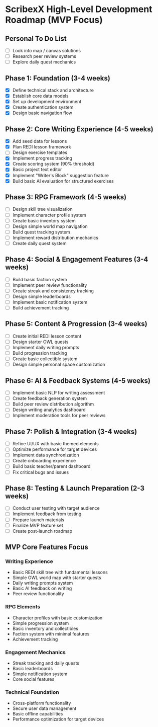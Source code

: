 # ScribexX High-Level Development Roadmap (MVP Focus)

## Personal To Do List

- [ ] Look into map / canvas solutions
- [ ] Research peer review systems
- [ ] Explore daily quest mechanics

## Phase 1: Foundation (3-4 weeks)

- [x] Define technical stack and architecture
- [x] Establish core data models
- [x] Set up development environment
- [x] Create authentication system
- [x] Design basic navigation flow

## Phase 2: Core Writing Experience (4-5 weeks)

- [x] Add seed data for lessons
- [x] Plan REDI lesson framework
- [ ] Design exercise templates
- [x] Implement progress tracking
- [x] Create scoring system (90% threshold)
- [x] Basic project text editor
- [x] Implement "Writer's Block" suggestion feature
- [x] Build basic AI evaluation for structured exercises

## Phase 3: RPG Framework (4-5 weeks)

- [ ] Design skill tree visualization
- [ ] Implement character profile system
- [ ] Create basic inventory system
- [ ] Design simple world map navigation
- [ ] Build quest tracking system
- [ ] Implement reward distribution mechanics
- [ ] Create daily quest system

## Phase 4: Social & Engagement Features (3-4 weeks)

- [ ] Build basic faction system
- [ ] Implement peer review functionality
- [ ] Create streak and consistency tracking
- [ ] Design simple leaderboards
- [ ] Implement basic notification system
- [ ] Build achievement tracking

## Phase 5: Content & Progression (3-4 weeks)

- [ ] Create initial REDI lesson content
- [ ] Design starter OWL quests
- [ ] Implement daily writing prompts
- [ ] Build progression tracking
- [ ] Create basic collectible system
- [ ] Design simple personal space customization

## Phase 6: AI & Feedback Systems (4-5 weeks)

- [ ] Implement basic NLP for writing assessment
- [ ] Create feedback generation system
- [ ] Build peer review distribution algorithm
- [ ] Design writing analytics dashboard
- [ ] Implement moderation tools for peer reviews

## Phase 7: Polish & Integration (3-4 weeks)

- [ ] Refine UI/UX with basic themed elements
- [ ] Optimize performance for target devices
- [ ] Implement data synchronization
- [ ] Create onboarding experience
- [ ] Build basic teacher/parent dashboard
- [ ] Fix critical bugs and issues

## Phase 8: Testing & Launch Preparation (2-3 weeks)

- [ ] Conduct user testing with target audience
- [ ] Implement feedback from testing
- [ ] Prepare launch materials
- [ ] Finalize MVP feature set
- [ ] Create post-launch roadmap

## MVP Core Features Focus

### Writing Experience

- Basic REDI skill tree with fundamental lessons
- Simple OWL world map with starter quests
- Daily writing prompts system
- Basic AI feedback on writing
- Peer review functionality

### RPG Elements

- Character profiles with basic customization
- Simple progression system
- Basic inventory and collectibles
- Faction system with minimal features
- Achievement tracking

### Engagement Mechanics

- Streak tracking and daily quests
- Basic leaderboards
- Simple notification system
- Core social features

### Technical Foundation

- Cross-platform functionality
- Secure user data management
- Basic offline capabilities
- Performance optimization for target devices
